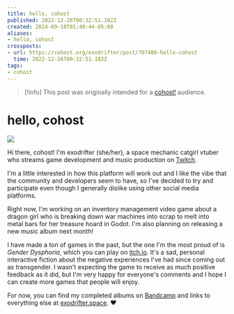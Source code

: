 ```yaml
---
title: hello, cohost
published: 2022-12-26T00:32:51.182Z
created: 2024-09-18T01:49:44-05:00
aliases:
- hello, cohost
crossposts:
- url: https://cohost.org/exodrifter/post/707480-hello-cohost
  time: 2022-12-26T00:32:51.182Z
tags:
- cohost
---
```


> [!info]
> This post was originally intended for a [cohost!](../tags/cohost.md) audience.

# hello, cohost

![](20221226003251-welcome-to-cohost.png)

Hi there, cohost! I'm exodrifter (she/her), a space mechanic catgirl vtuber who streams game development and music production on [Twitch](https://www.twitch.tv/exodrifter_).

I'm a little interested in how this platform will work out and I like the vibe that the community and developers seem to have, so I've decided to try and participate even though I generally dislike using other social media platforms.

Right now, I'm working on an inventory management video game about a dragon girl who is breaking down war machines into scrap to melt into metal bars for her treasure hoard in Godot. I'm also planning on releasing a new music album next month!

I have made a ton of games in the past, but the one I'm the most proud of is _Gender Dysphoria_, which you can play on [itch.io](https://exodrifter.itch.io/gender-dysphoria). It's a sad, personal interactive fiction about the negative experiences I've had since coming out as transgender. I wasn't expecting the game to receive as much positive feedback as it did, but I'm very happy for everyone's comments and I hope I can create more games that people will enjoy.

For now, you can find my completed albums on [Bandcamp](https://music.exodrifter.space) and links to everything else at [exodrifter.space](https://exodrifter.space). ❤️
